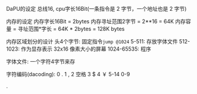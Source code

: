 DaPU的设定
总线16, cpu字长16Bit(一条指令是 2 字节，一个地址也是 2 字节)

内存的设定
内存字长16Bit = 2bytes
内存寻址范围2字节 = 2**16 = 64K
内存容量 = 寻址范围*字长 = 64K * 2bytes = 128K bytes

内存区域划分的设计
头4个字节: 固定指令`jump @1024`
5-511: 存放字体文件
512-1023: 作为显存表示 32x16 像素大小的屏幕
1024-65535: 程序






字体文件:
一个字符4字节来存

字符编码(dacoding):
0      .
1      ,
2      空格
3      $
4      ￥
5-14    0-9












.
